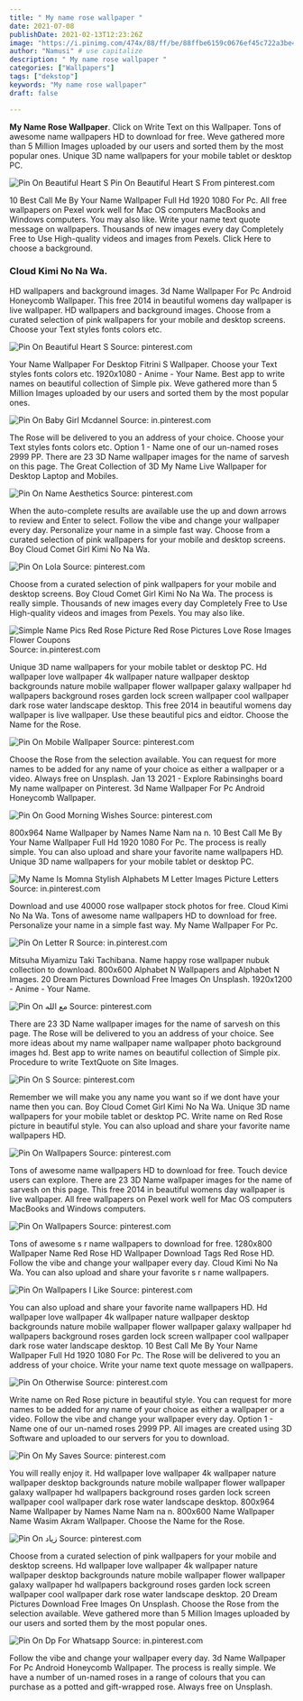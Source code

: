 ```yaml
---
title: " My name rose wallpaper "
date: 2021-07-08
publishDate: 2021-02-13T12:23:26Z
image: "https://i.pinimg.com/474x/88/ff/be/88ffbe6159c0676ef45c722a3be4d1b1.jpg"
author: "Namusi" # use capitalize
description: " My name rose wallpaper "
categories: ["Wallpapers"]
tags: ["dekstop"]
keywords: "My name rose wallpaper"
draft: false

---
```



**My Name Rose Wallpaper**. Click on Write Text on this Wallpaper. Tons of awesome name wallpapers HD to download for free. Weve gathered more than 5 Million Images uploaded by our users and sorted them by the most popular ones. Unique 3D name wallpapers for your mobile tablet or desktop PC.

![Pin On Beautiful Heart S](https://i.pinimg.com/736x/5b/9d/f5/5b9df565534db4a190db01f9761c5f3b.jpg "Pin On Beautiful Heart S")
Pin On Beautiful Heart S From pinterest.com


10 Best Call Me By Your Name Wallpaper Full Hd 1920 1080 For Pc. All free wallpapers on Pexel work well for Mac OS computers MacBooks and Windows computers. You may also like. Write your name text quote message on wallpapers. Thousands of new images every day Completely Free to Use High-quality videos and images from Pexels. Click Here to choose a background.

### Cloud Kimi No Na Wa.

HD wallpapers and background images. 3d Name Wallpaper For Pc Android Honeycomb Wallpaper. This free 2014 in beautiful womens day wallpaper is live wallpaper. HD wallpapers and background images. Choose from a curated selection of pink wallpapers for your mobile and desktop screens. Choose your Text styles fonts colors etc.


![Pin On Beautiful Heart S](https://i.pinimg.com/736x/5b/9d/f5/5b9df565534db4a190db01f9761c5f3b.jpg "Pin On Beautiful Heart S")
Source: pinterest.com

Your Name Wallpaper For Desktop Fitrini S Wallpaper. Choose your Text styles fonts colors etc. 1920x1080 - Anime - Your Name. Best app to write names on beautiful collection of Simple pix. Weve gathered more than 5 Million Images uploaded by our users and sorted them by the most popular ones.

![Pin On Baby Girl Mcdannel](https://i.pinimg.com/originals/3b/33/41/3b3341af33cd7c298ed3b73855f16160.jpg "Pin On Baby Girl Mcdannel")
Source: in.pinterest.com

The Rose will be delivered to you an address of your choice. Choose your Text styles fonts colors etc. Option 1 - Name one of our un-named roses 2999 PP. There are 23 3D Name wallpaper images for the name of sarvesh on this page. The Great Collection of 3D My Name Live Wallpaper for Desktop Laptop and Mobiles.

![Pin On Name Aesthetics](https://i.pinimg.com/originals/c5/3b/ae/c53bae6b011af9c7cde057799977526e.jpg "Pin On Name Aesthetics")
Source: pinterest.com

When the auto-complete results are available use the up and down arrows to review and Enter to select. Follow the vibe and change your wallpaper every day. Personalize your name in a simple fast way. Choose from a curated selection of pink wallpapers for your mobile and desktop screens. Boy Cloud Comet Girl Kimi No Na Wa.

![Pin On Lola](https://i.pinimg.com/474x/ac/58/c2/ac58c2b1f16db8b917122b7a61229768.jpg "Pin On Lola")
Source: pinterest.com

Choose from a curated selection of pink wallpapers for your mobile and desktop screens. Boy Cloud Comet Girl Kimi No Na Wa. The process is really simple. Thousands of new images every day Completely Free to Use High-quality videos and images from Pexels. You may also like.

![Simple Name Pics Red Rose Picture Red Rose Pictures Love Rose Images Flower Coupons](https://i.pinimg.com/originals/af/1a/b6/af1ab6b1e14a8d6445bdd711c99b1c70.jpg "Simple Name Pics Red Rose Picture Red Rose Pictures Love Rose Images Flower Coupons")
Source: in.pinterest.com

Unique 3D name wallpapers for your mobile tablet or desktop PC. Hd wallpaper love wallpaper 4k wallpaper nature wallpaper desktop backgrounds nature mobile wallpaper flower wallpaper galaxy wallpaper hd wallpapers background roses garden lock screen wallpaper cool wallpaper dark rose water landscape desktop. This free 2014 in beautiful womens day wallpaper is live wallpaper. Use these beautiful pics and eidtor. Choose the Name for the Rose.

![Pin On Mobile Wallpaper](https://i.pinimg.com/originals/a8/96/40/a8964001d73c6f5c25d587e795e01c95.jpg "Pin On Mobile Wallpaper")
Source: pinterest.com

Choose the Rose from the selection available. You can request for more names to be added for any name of your choice as either a wallpaper or a video. Always free on Unsplash. Jan 13 2021 - Explore Rabinsinghs board My name wallpaper on Pinterest. 3d Name Wallpaper For Pc Android Honeycomb Wallpaper.

![Pin On Good Morning Wishes](https://i.pinimg.com/564x/e4/f8/7e/e4f87e05b0e2db2be5c170016669a8fc.jpg "Pin On Good Morning Wishes")
Source: pinterest.com

800x964 Name Wallpaper by Names Name Nam na n. 10 Best Call Me By Your Name Wallpaper Full Hd 1920 1080 For Pc. The process is really simple. You can also upload and share your favorite name wallpapers HD. Unique 3D name wallpapers for your mobile tablet or desktop PC.

![My Name Is Momna Stylish Alphabets M Letter Images Picture Letters](https://i.pinimg.com/736x/fd/6c/a5/fd6ca56017a9a727d32adb466b92500f.jpg "My Name Is Momna Stylish Alphabets M Letter Images Picture Letters")
Source: in.pinterest.com

Download and use 40000 rose wallpaper stock photos for free. Cloud Kimi No Na Wa. Tons of awesome name wallpapers HD to download for free. Personalize your name in a simple fast way. My Name Wallpaper For Pc.

![Pin On Letter R](https://i.pinimg.com/originals/ac/51/5e/ac515e08eb919b59391de8975e1a4fe9.jpg "Pin On Letter R")
Source: in.pinterest.com

Mitsuha Miyamizu Taki Tachibana. Name happy rose wallpaper nubuk collection to download. 800x600 Alphabet N Wallpapers and Alphabet N Images. 20 Dream Pictures Download Free Images On Unsplash. 1920x1200 - Anime - Your Name.

![Pin On مع الله](https://i.pinimg.com/564x/39/4f/ab/394faba8ac366256eaa4efc5ef00584e.jpg "Pin On مع الله")
Source: pinterest.com

There are 23 3D Name wallpaper images for the name of sarvesh on this page. The Rose will be delivered to you an address of your choice. See more ideas about my name wallpaper name wallpaper photo background images hd. Best app to write names on beautiful collection of Simple pix. Procedure to write TextQuote on Site Images.

![Pin On S](https://i.pinimg.com/originals/ed/12/4d/ed124d8c785c0d6edc6daf952ad02f7b.jpg "Pin On S")
Source: pinterest.com

Remember we will make you any name you want so if we dont have your name then you can. Boy Cloud Comet Girl Kimi No Na Wa. Unique 3D name wallpapers for your mobile tablet or desktop PC. Write name on Red Rose picture in beautiful style. You can also upload and share your favorite name wallpapers HD.

![Pin On Wallpapers](https://i.pinimg.com/originals/c7/a3/ce/c7a3ce674e734c6373cc220f7f2a6699.jpg "Pin On Wallpapers")
Source: pinterest.com

Tons of awesome name wallpapers HD to download for free. Touch device users can explore. There are 23 3D Name wallpaper images for the name of sarvesh on this page. This free 2014 in beautiful womens day wallpaper is live wallpaper. All free wallpapers on Pexel work well for Mac OS computers MacBooks and Windows computers.

![Pin On Wallpapers](https://i.pinimg.com/originals/50/2a/6b/502a6bb6e6a472e9b83b30ccd2b7f532.jpg "Pin On Wallpapers")
Source: pinterest.com

Tons of awesome s r name wallpapers to download for free. 1280x800 Wallpaper Name Red Rose HD Wallpaper Download Tags Red Rose HD. Follow the vibe and change your wallpaper every day. Cloud Kimi No Na Wa. You can also upload and share your favorite s r name wallpapers.

![Pin On Wallpapers I Like](https://i.pinimg.com/originals/a3/c4/eb/a3c4eb0c34fa4d9f66904289ad22166f.jpg "Pin On Wallpapers I Like")
Source: pinterest.com

You can also upload and share your favorite name wallpapers HD. Hd wallpaper love wallpaper 4k wallpaper nature wallpaper desktop backgrounds nature mobile wallpaper flower wallpaper galaxy wallpaper hd wallpapers background roses garden lock screen wallpaper cool wallpaper dark rose water landscape desktop. 10 Best Call Me By Your Name Wallpaper Full Hd 1920 1080 For Pc. The Rose will be delivered to you an address of your choice. Write your name text quote message on wallpapers.

![Pin On Otherwise](https://i.pinimg.com/originals/f0/f1/63/f0f163eb1f46e4991756e86175667570.jpg "Pin On Otherwise")
Source: pinterest.com

Write name on Red Rose picture in beautiful style. You can request for more names to be added for any name of your choice as either a wallpaper or a video. Follow the vibe and change your wallpaper every day. Option 1 - Name one of our un-named roses 2999 PP. All images are created using 3D Software and uploaded to our servers for you to download.

![Pin On My Saves](https://i.pinimg.com/originals/bd/30/d9/bd30d9de622aebf7eed473c689202a42.jpg "Pin On My Saves")
Source: pinterest.com

You will really enjoy it. Hd wallpaper love wallpaper 4k wallpaper nature wallpaper desktop backgrounds nature mobile wallpaper flower wallpaper galaxy wallpaper hd wallpapers background roses garden lock screen wallpaper cool wallpaper dark rose water landscape desktop. 800x964 Name Wallpaper by Names Name Nam na n. 800x600 Name Wallpaper Name Wasim Akram Wallpaper. Choose the Name for the Rose.

![Pin On زياد](https://i.pinimg.com/564x/b9/65/fa/b965face8849c7bf6c195582c7d433f9.jpg "Pin On زياد")
Source: pinterest.com

Choose from a curated selection of pink wallpapers for your mobile and desktop screens. Hd wallpaper love wallpaper 4k wallpaper nature wallpaper desktop backgrounds nature mobile wallpaper flower wallpaper galaxy wallpaper hd wallpapers background roses garden lock screen wallpaper cool wallpaper dark rose water landscape desktop. 20 Dream Pictures Download Free Images On Unsplash. Choose the Rose from the selection available. Weve gathered more than 5 Million Images uploaded by our users and sorted them by the most popular ones.

![Pin On Dp For Whatsapp](https://i.pinimg.com/474x/88/ff/be/88ffbe6159c0676ef45c722a3be4d1b1.jpg "Pin On Dp For Whatsapp")
Source: in.pinterest.com

Follow the vibe and change your wallpaper every day. 3d Name Wallpaper For Pc Android Honeycomb Wallpaper. The process is really simple. We have a number of un-named roses in a range of colours that you can purchase as a potted and gift-wrapped rose. Always free on Unsplash.


